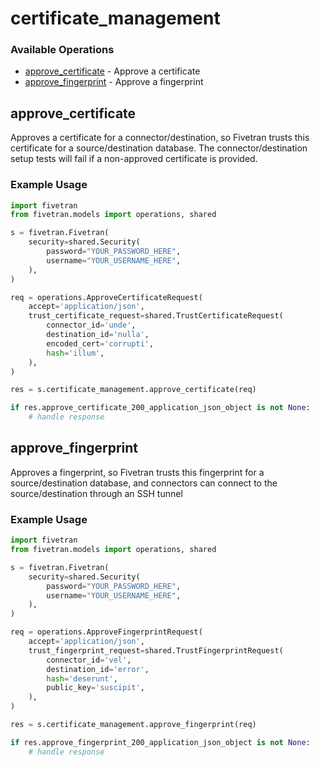 # certificate_management

### Available Operations

* [approve_certificate](#approve_certificate) - Approve a certificate
* [approve_fingerprint](#approve_fingerprint) - Approve a fingerprint

## approve_certificate

Approves a certificate for a connector/destination, so Fivetran trusts this certificate for a source/destination database. The connector/destination setup tests will fail if a non-approved certificate is provided.

### Example Usage

```python
import fivetran
from fivetran.models import operations, shared

s = fivetran.Fivetran(
    security=shared.Security(
        password="YOUR_PASSWORD_HERE",
        username="YOUR_USERNAME_HERE",
    ),
)

req = operations.ApproveCertificateRequest(
    accept='application/json',
    trust_certificate_request=shared.TrustCertificateRequest(
        connector_id='unde',
        destination_id='nulla',
        encoded_cert='corrupti',
        hash='illum',
    ),
)

res = s.certificate_management.approve_certificate(req)

if res.approve_certificate_200_application_json_object is not None:
    # handle response
```

## approve_fingerprint

Approves a fingerprint, so Fivetran trusts this fingerprint for a source/destination database, and connectors can connect to the source/destination through an SSH tunnel

### Example Usage

```python
import fivetran
from fivetran.models import operations, shared

s = fivetran.Fivetran(
    security=shared.Security(
        password="YOUR_PASSWORD_HERE",
        username="YOUR_USERNAME_HERE",
    ),
)

req = operations.ApproveFingerprintRequest(
    accept='application/json',
    trust_fingerprint_request=shared.TrustFingerprintRequest(
        connector_id='vel',
        destination_id='error',
        hash='deserunt',
        public_key='suscipit',
    ),
)

res = s.certificate_management.approve_fingerprint(req)

if res.approve_fingerprint_200_application_json_object is not None:
    # handle response
```

